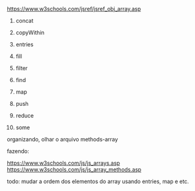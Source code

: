 https://www.w3schools.com/jsref/jsref_obj_array.asp

1. concat
1. copyWithin
1. entries
1. fill
1. filter
1. find

1. map
1. push
1. reduce
1. some




organizando, olhar o arquivo methods-array

fazendo:

https://www.w3schools.com/js/js_arrays.asp
https://www.w3schools.com/js/js_array_methods.asp


todo:
mudar a ordem dos elementos do array usando entries, map e etc.